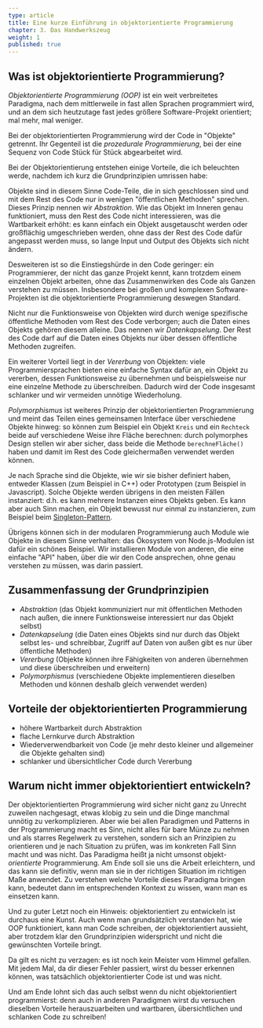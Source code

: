 ```yaml
---
type: article
title: Eine kurze Einführung in objektorientierte Programmierung
chapter: 3. Das Handwerkszeug
weight: 1
published: true
---
```


## Was ist objektorientierte Programmierung?

_Objektorientierte Programmierung (OOP)_ ist ein weit verbreitetes Paradigma, nach dem mittlerweile in fast allen Sprachen programmiert wird, und an dem sich heutzutage fast jedes größere Software-Projekt orientiert; mal mehr, mal weniger.

Bei der objektorientierten Programmierung wird der Code in "Objekte" getrennt. Ihr Gegenteil ist die _prozedurale Programmierung_, bei der eine Sequenz von Code Stück für Stück abgearbeitet wird.

Bei der Objektorientierung entstehen einige Vorteile, die ich beleuchten werde, nachdem ich kurz die Grundprinzipien umrissen habe:

Objekte sind in diesem Sinne Code-Teile, die in sich geschlossen sind und mit dem Rest des Code nur in wenigen "öffentlichen Methoden" sprechen. Dieses Prinzip nennen wir _Abstraktion_. Wie das Objekt im Inneren genau funktioniert, muss den Rest des Code nicht interessieren, was die Wartbarkeit erhöht: es kann einfach ein Objekt ausgetauscht werden oder großflächig umgeschrieben werden, ohne dass der Rest des Code dafür angepasst werden muss, so lange Input und Output des Objekts sich nicht ändern.

Desweiteren ist so die Einstiegshürde in den Code geringer: ein Programmierer, der nicht das ganze Projekt kennt, kann trotzdem einem einzelnen Objekt arbeiten, ohne das Zusammenwirken des Code als Ganzen verstehen zu müssen. Insbesondere bei großen und komplexen Software-Projekten ist die objektorientierte Programmierung deswegen Standard.

Nicht nur die Funktionsweise von Objekten wird durch wenige spezifische öffentliche Methoden vom Rest des Code verborgen; auch die Daten eines Objekts gehören diesem alleine. Das nennen wir _Datenkapselung_. Der Rest des Code darf auf die Daten eines Objekts nur über dessen öffentliche Methoden zugreifen.

Ein weiterer Vorteil liegt in der _Vererbung_ von Objekten: viele Programmiersprachen bieten eine einfache Syntax dafür an, ein Objekt zu vererben, dessen Funktionsweise zu übernehmen und beispielsweise nur eine einzelne Methode zu überschreiben. Dadurch wird der Code insgesamt schlanker und wir vermeiden unnötige Wiederholung.

_Polymorphismus_ ist weiteres Prinzip der objektorientierten Programmierung und meint das Teilen eines gemeinsamen Interface über verschiedene Objekte hinweg: so können zum Beispiel ein Objekt `Kreis` und ein `Rechteck` beide auf verschiedene Weise ihre Fläche berechnen: durch polymorphes Design stellen wir aber sicher, dass beide die Methode `berechneFläche()` haben und damit im Rest des Code gleichermaßen verwendet werden können.

Je nach Sprache sind die Objekte, wie wir sie bisher definiert haben, entweder Klassen (zum Beispiel in C++) oder Prototypen (zum Beispiel in Javascript). Solche Objekte werden übrigens in den meisten Fällen instanziert: d.h. es kann mehrere Instanzen eines Objekts geben. Es kann aber auch Sinn machen, ein Objekt bewusst nur einmal zu instanzieren, zum Beispiel beim [Singleton-Pattern](https://en.m.wikipedia.org/wiki/Singleton_pattern).

Übrigens können sich in der modularen Programmierung auch Module wie Objekte in diesem Sinne verhalten: das Ökosystem von Node.js-Modulen ist dafür ein schönes Beispiel. Wir installieren Module von anderen, die eine einfache "API" haben, über die wir den Code ansprechen, ohne genau verstehen zu müssen, was darin passiert.

## Zusammenfassung der Grundprinzipien

- _Abstraktion_ (das Objekt kommuniziert nur mit öffentlichen Methoden nach außen, die innere Funktionsweise interessiert nur das Objekt selbst)
- _Datenkapselung_ (die Daten eines Objekts sind nur durch das Objekt selbst les- und schreibbar, Zugriff auf Daten von außen gibt es nur über öffentliche Methoden)
- _Vererbung_ (Objekte können ihre Fähigkeiten von anderen übernehmen und diese überschreiben und erweitern)
- _Polymorphismus_ (verschiedene Objekte implementieren dieselben Methoden und können deshalb gleich verwendet werden)

## Vorteile der objektorientierten Programmierung

- höhere Wartbarkeit durch Abstraktion
- flache Lernkurve durch Abstraktion
- Wiederverwendbarkeit von Code (je mehr desto kleiner und allgemeiner die Objekte gehalten sind)
- schlanker und übersichtlicher Code durch Vererbung

## Warum nicht immer objektorientiert entwickeln?

Der objektorientierten Programmierung wird sicher nicht ganz zu Unrecht zuweilen nachgesagt, etwas klobig zu sein und die Dinge manchmal unnötig zu verkomplizieren. Aber wie bei allen Paradigmen und Patterns in der Programmierung macht es Sinn, nicht alles für bare Münze zu nehmen und als starres Regelwerk zu verstehen, sondern sich an Prinzipien zu orientieren und je nach Situation zu prüfen, was im konkreten Fall Sinn macht und was nicht. Das Paradigma heißt ja nicht umsonst objekt-_orientierte_ Programmierung. Am Ende soll sie uns die Arbeit erleichtern, und das kann sie definitiv, wenn man sie in der richtigen Situation im richtigen Maße anwendet. Zu verstehen welche Vorteile dieses Paradigma bringen kann, bedeutet dann im entsprechenden Kontext zu wissen, wann man es einsetzen kann.

Und zu guter Letzt noch ein Hinweis: objektorientiert zu entwickeln ist durchaus eine Kunst. Auch wenn man grundsätzlich verstanden hat, wie OOP funktioniert, kann man Code schreiben, der objektorientiert aussieht, aber trotzdem klar den Grundprinzipien widerspricht und nicht die gewünschten Vorteile bringt.

Da gilt es nicht zu verzagen: es ist noch kein Meister vom Himmel gefallen. Mit jedem Mal, da dir dieser Fehler passiert, wirst du besser erkennen können, was tatsächlich objektorientierter Code ist und was nicht.

Und am Ende lohnt sich das auch selbst wenn du nicht objektorientiert programmierst: denn auch in anderen Paradigmen wirst du versuchen dieselben Vorteile herauszuarbeiten und wartbaren, übersichtlichen und schlanken Code zu schreiben!

<img src="https://vg09.met.vgwort.de/na/de57c00ea230461babe51183cdc88f86" width="1" height="1" alt="">
